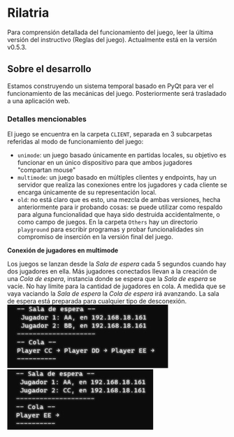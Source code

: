 # Rilatria
Para comprensión detallada del funcionamiento del juego, leer la última versión del instructivo (Reglas del juego). Actualmente está en la versión v0.5.3.

## Sobre el desarrollo
Estamos construyendo un sistema temporal basado en PyQt para ver el funcionamiento de las mecánicas del juego. Posteriormente será trasladado a una aplicación web.

### Detalles mencionables
El juego se encuentra en la carpeta `CLIENT`, separada en 3 subcarpetas referidas al modo de funcionamiento del juego:

- `unimode`: un juego basado únicamente en partidas locales, su objetivo es funcionar en un único dispositivo para que ambos jugadores "compartan mouse"
- `multimode`: un juego basado en múltiples clientes y endpoints, hay un servidor que realiza las conexiones entre los jugadores y cada cliente se encarga únicamente de su representación local.
- `old`: no está claro que es esto, una mezcla de ambas versiones, hecha anteriormente para ir probando cosas: se puede utilizar como respaldo para alguna funcionalidad que haya sido destruida accidentalmente, o como campo de juegos.
En la carpeta `Others` hay un directorio `playground` para escribir programas y probar funcionalidades sin compromiso de inserción en la versión final del juego.

**Conexión de jugadores en multimode**

Los juegos se lanzan desde la *Sala de espera* cada 5 segundos cuando hay dos jugadores en ella. Más jugadores conectados llevan a la creación de una *Cola de espera*, instancia donde se espera que la *Sala de espera* se vacíe. No hay límite para la cantidad de jugadores en cola. A medida que se vaya vaciando la *Sala de espera* la *Cola de espera* irá avanzando. La sala de espera está preparada para cualquier tipo de desconexión.
![](Others/cola_espera1.jpg "Ejemplo 1")
![](Others/cola_espera2.jpg "Ejemplo 2")

